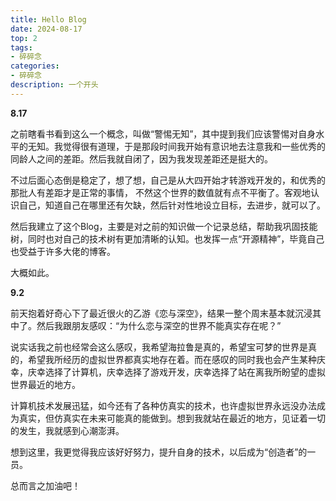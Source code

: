 ```yaml
---
title: Hello Blog
date: 2024-08-17 
top: 2
tags: 
- 碎碎念
categories: 
- 碎碎念
description: 一个开头
---
```


**8.17**

之前瞎看书看到这么一个概念，叫做“警惕无知”，其中提到我们应该警惕对自身水平的无知。我觉得很有道理，于是那段时间我开始有意识地去注意我和一些优秀的同龄人之间的差距。然后我就自闭了，因为我发现差距还是挺大的。

不过后面心态倒是稳定了，想了想，自己是从大四开始才转游戏开发的，和优秀的那批人有差距才是正常的事情， 不然这个世界的数值就有点不平衡了。客观地认识自己，知道自己在哪里还有欠缺，然后针对性地设立目标，去进步，就可以了。

然后我建立了这个Blog，主要是对之前的知识做一个记录总结，帮助我巩固技能树，同时也对自己的技术树有更加清晰的认知。也发挥一点“开源精神”，毕竟自己也受益于许多大佬的博客。

大概如此。

**9.2**

前天抱着好奇心下了最近很火的乙游《恋与深空》，结果一整个周末基本就沉浸其中了。然后我跟朋友感叹：“为什么恋与深空的世界不能真实存在呢？”

说实话我之前也经常会这么感叹，我希望海拉鲁是真的，希望宝可梦的世界是真的，希望我所经历的虚拟世界都真实地存在着。而在感叹的同时我也会产生某种庆幸，庆幸选择了计算机，庆幸选择了游戏开发，庆幸选择了站在离我所盼望的虚拟世界最近的地方。

计算机技术发展迅猛，如今还有了各种仿真实的技术，也许虚拟世界永远没办法成为真实，但仿真实在未来可能真的能做到。想到我就站在最近的地方，见证着一切的发生，我就感到心潮澎湃。

想到这里，我更觉得我应该好好努力，提升自身的技术，以后成为“创造者”的一员。

总而言之加油吧！

